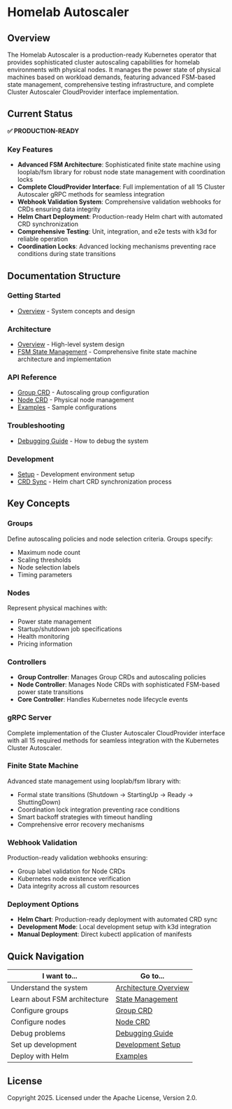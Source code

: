 # Homelab Autoscaler

## Overview

The Homelab Autoscaler is a production-ready Kubernetes operator that provides sophisticated cluster autoscaling capabilities for homelab environments with physical nodes. It manages the power state of physical machines based on workload demands, featuring advanced FSM-based state management, comprehensive testing infrastructure, and complete Cluster Autoscaler CloudProvider interface implementation.

## Current Status

**✅ PRODUCTION-READY**

### Key Features

- **Advanced FSM Architecture**: Sophisticated finite state machine using looplab/fsm library for robust node state management with coordination locks
- **Complete CloudProvider Interface**: Full implementation of all 15 Cluster Autoscaler gRPC methods for seamless integration
- **Webhook Validation System**: Comprehensive validation webhooks for CRDs ensuring data integrity
- **Helm Chart Deployment**: Production-ready Helm chart with automated CRD synchronization
- **Comprehensive Testing**: Unit, integration, and e2e tests with k3d for reliable operation
- **Coordination Locks**: Advanced locking mechanisms preventing race conditions during state transitions

## Documentation Structure

### Getting Started
- [Overview](docs/getting-started/overview.md) - System concepts and design

### Architecture
- [Overview](docs/architecture/overview.md) - High-level system design
- [FSM State Management](docs/architecture/state.md) - Comprehensive finite state machine architecture and implementation

### API Reference
- [Group CRD](docs/api-reference/crds/group.md) - Autoscaling group configuration
- [Node CRD](docs/api-reference/crds/node.md) - Physical node management
- [Examples](docs/api-reference/examples/) - Sample configurations

### Troubleshooting
- [Debugging Guide](docs/troubleshooting/debugging-guide.md) - How to debug the system

### Development
- [Setup](docs/development/setup.md) - Development environment setup
- [CRD Sync](docs/development/crd-sync.md) - Helm chart CRD synchronization process

## Key Concepts

### Groups
Define autoscaling policies and node selection criteria. Groups specify:
- Maximum node count
- Scaling thresholds
- Node selection labels
- Timing parameters

### Nodes
Represent physical machines with:
- Power state management
- Startup/shutdown job specifications
- Health monitoring
- Pricing information

### Controllers
- **Group Controller**: Manages Group CRDs and autoscaling policies
- **Node Controller**: Manages Node CRDs with sophisticated FSM-based power state transitions
- **Core Controller**: Handles Kubernetes node lifecycle events

### gRPC Server
Complete implementation of the Cluster Autoscaler CloudProvider interface with all 15 required methods for seamless integration with the Kubernetes Cluster Autoscaler.

### Finite State Machine
Advanced state management using looplab/fsm library with:
- Formal state transitions (Shutdown → StartingUp → Ready → ShuttingDown)
- Coordination lock integration preventing race conditions
- Smart backoff strategies with timeout handling
- Comprehensive error recovery mechanisms

### Webhook Validation
Production-ready validation webhooks ensuring:
- Group label validation for Node CRDs
- Kubernetes node existence verification
- Data integrity across all custom resources

### Deployment Options
- **Helm Chart**: Production-ready deployment with automated CRD sync
- **Development Mode**: Local development setup with k3d integration
- **Manual Deployment**: Direct kubectl application of manifests

## Quick Navigation

| I want to... | Go to... |
|--------------|----------|
| Understand the system | [Architecture Overview](docs/architecture/overview.md) |
| Learn about FSM architecture | [State Management](docs/architecture/state.md) |
| Configure groups | [Group CRD](docs/api-reference/crds/group.md) |
| Configure nodes | [Node CRD](docs/api-reference/crds/node.md) |
| Debug problems | [Debugging Guide](docs/troubleshooting/debugging-guide.md) |
| Set up development | [Development Setup](docs/development/setup.md) |
| Deploy with Helm | [Examples](examples/) |

## License

Copyright 2025. Licensed under the Apache License, Version 2.0.